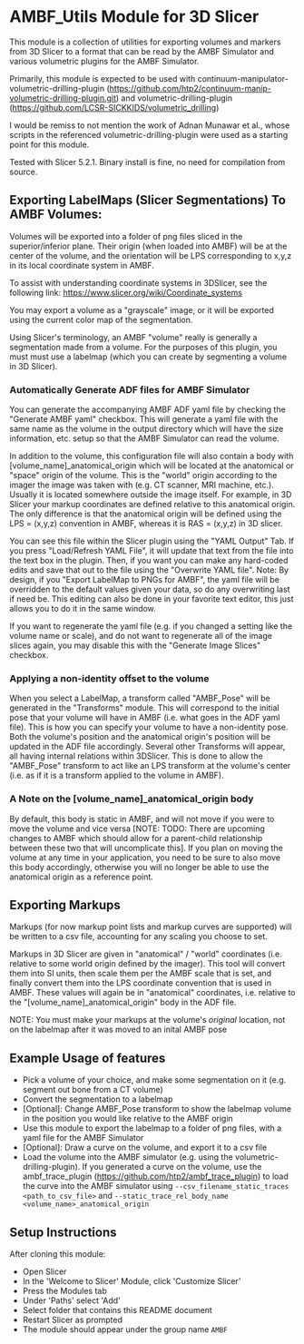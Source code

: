 # AMBF_Utils Module for 3D Slicer
This module is a collection of utilities for exporting volumes and markers from 3D Slicer to a format that can be read by the AMBF Simulator and various volumetric plugins for the AMBF Simulator.

Primarily, this module is expected to be used with continuum-manipulator-volumetric-drilling-plugin (https://github.com/htp2/continuum-manip-volumetric-drilling-plugin.git) and volumetric-drilling-plugin (https://github.com/LCSR-SICKKIDS/volumetric_drilling)

I would be remiss to not mention the work of Adnan Munawar et al., whose scripts in the referenced volumetric-drilling-plugin were used as a starting point for this module.

Tested with Slicer 5.2.1. Binary install is fine, no need for compilation from source.

## Exporting LabelMaps (Slicer Segmentations) To AMBF Volumes:
Volumes will be exported into a folder of png files sliced in the superior/inferior plane. Their origin (when loaded into AMBF) will be at the center of the volume, and the orientation will be LPS corresponding to x,y,z in its local coordinate system in AMBF. 

To assist with understanding coordinate systems in 3DSlicer, see the following link: https://www.slicer.org/wiki/Coordinate_systems

You may export a volume as a "grayscale" image, or it will be exported using the current color map of the segmentation.

Using Slicer's terminology, an AMBF "volume" really is generally a segmentation made from a volume. For the purposes of this plugin, you must must use a labelmap (which you can create by segmenting a volume in 3D Slicer).

### Automatically Generate ADF files for AMBF Simulator
You can generate the accompanying AMBF ADF yaml file by checking the "Generate AMBF yaml" checkbox. This will generate a yaml file with the same name as the volume in the output directory which will have the size information, etc. setup so that the AMBF Simulator can read the volume.

In addition to the volume, this configuration file will also contain a body with [volume_name]_anatomical_origin which will be located at the anatomical or "space" origin of the volume. This is the "world" origin according to the imager the image was taken with (e.g. CT scanner, MRI machine, etc.). Usually it is located somewhere outside the image itself. For example, in 3D Slicer your markup coordinates are defined relative to this anatomical origin. The only difference is that the anatomical origin will be defined using the LPS = (x,y,z) convention in AMBF, whereas it is RAS = (x,y,z) in 3D slicer.

You can see this file within the Slicer plugin using the "YAML Output" Tab. If you press "Load/Refresh YAML File", it will update that text from the file into the text box in the plugin. Then, if you want you can make any hard-coded edits and save that out to the file using the "Overwrite YAML file". Note: By design, if you "Export LabelMap to PNGs for AMBF", the yaml file will be overridden to the default values given your data, so do any overwriting last if need be. This editing can also be done in your favorite text editor, this just allows you to do it in the same window.

If you want to regenerate the yaml file (e.g. if you changed a setting like the volume name or scale), and do not want to regenerate all of the image slices again, you may disable this with the "Generate Image Slices" checkbox.

### Applying a non-identity offset to the volume
When you select a LabelMap, a transform called "AMBF_Pose" will be generated in the "Transforms" module. This will correspond to the initial pose that your volume will have in AMBF (i.e. what goes in the ADF yaml file). This is how you can specify your volume to have a non-identity pose. Both the volume's position and the anatomical origin's position will be updated in the ADF file accordingly. Several other Transforms will appear, all having internal relations within 3DSlicer. This is done to allow the "AMBF_Pose" transform to act like an LPS transform at the volume's center (i.e. as if it is a transform applied to the volume in AMBF).

### A Note on the [volume_name]_anatomical_origin body
By default, this body is static in AMBF, and will not move if you were to move the volume and vice versa [NOTE: TODO: There are upcoming changes to AMBF which should allow for a parent-child relationship between these two that will uncomplicate this]. If you plan on moving the volume at any time in your application, you need to be sure to also move this body accordingly, otherwise you will no longer be able to use the anatomical origin as a reference point.

## Exporting Markups
Markups (for now markup point lists and markup curves are supported) will be written to a csv file, accounting for any scaling you choose to set.

Markups in 3D Slicer are given in "anatomical" / "world" coordinates (i.e. relative to some world origin defined by the imager). This tool will convert them into SI units, then scale them per the AMBF scale that is set, and finally convert them into the LPS coordinate convention that is used in AMBF. These values will again be in "anatomical" coordinates, i.e. relative to the "[volume_name]_anatomical_origin" body in the ADF file.

NOTE: You must make your markups at the volume's *original* location, not on the labelmap after it was moved to an inital AMBF pose

## Example Usage of features
- Pick a volume of your choice, and make some segmentation on it (e.g. segment out bone from a CT volume)
- Convert the segmentation to a labelmap
- [Optional]: Change AMBF_Pose transform to show the labelmap volume in the position you would like relative to the AMBF origin
- Use this module to export the labelmap to a folder of png files, with a yaml file for the AMBF Simulator
- [Optional]: Draw a curve on the volume, and export it to a csv file
- Load the volume into the AMBF simulator (e.g. using the volumetric-drilling-plugin). If you generated a curve on the volume, use the ambf_trace_plugin (https://github.com/htp2/ambf_trace_plugin) to load the curve into the AMBF simulator using ```--csv_filename_static_traces <path_to_csv_file>``` and ```--static_trace_rel_body_name <volume_name>_anatomical_origin```


## Setup Instructions
After cloning this module:
- Open Slicer
- In the 'Welcome to Slicer' Module, click 'Customize Slicer'
- Press the Modules tab
- Under 'Paths' select 'Add'
- Select folder that contains this README document
- Restart Slicer as prompted
- The module should appear under the group name ```AMBF```
